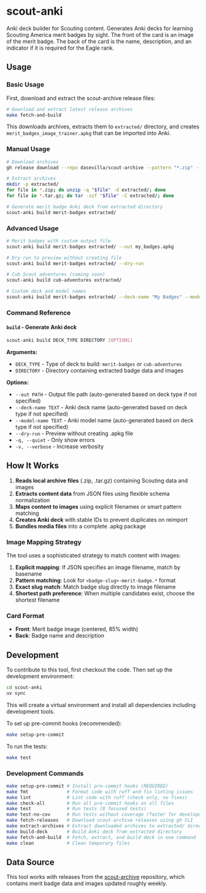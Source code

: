 # scout-anki

Anki deck builder for Scouting content. Generates Anki decks for learning Scouting America merit badges by sight. The front of the card is an image of the merit badge. The back of the card is the name, description, and an indicator if it is required for the Eagle rank.

## Usage

### Basic Usage

First, download and extract the scout-archive release files:

```bash
# Download and extract latest release archives
make fetch-and-build
```

This downloads archives, extracts them to `extracted/` directory, and creates `merit_badges_image_trainer.apkg` that can be imported into Anki.

### Manual Usage

```bash
# Download archives
gh release download --repo dasevilla/scout-archive --pattern "*.zip" --pattern "*.tar.gz"

# Extract archives
mkdir -p extracted/
for file in *.zip; do unzip -q "$file" -d extracted/; done
for file in *.tar.gz; do tar -xzf "$file" -C extracted/; done

# Generate merit badge Anki deck from extracted directory
scout-anki build merit-badges extracted/
```

### Advanced Usage

```bash
# Merit badges with custom output file
scout-anki build merit-badges extracted/ --out my_badges.apkg

# Dry run to preview without creating file
scout-anki build merit-badges extracted/ --dry-run

# Cub Scout adventures (coming soon)
scout-anki build cub-adventures extracted/

# Custom deck and model names
scout-anki build merit-badges extracted/ --deck-name "My Badges" --model-name "Badge Quiz"
```

### Command Reference

#### `build` - Generate Anki deck

```bash
scout-anki build DECK_TYPE DIRECTORY [OPTIONS]
```

**Arguments:**
- `DECK_TYPE` - Type of deck to build: `merit-badges` or `cub-adventures`
- `DIRECTORY` - Directory containing extracted badge data and images

**Options:**
- `--out PATH` - Output file path (auto-generated based on deck type if not specified)
- `--deck-name TEXT` - Anki deck name (auto-generated based on deck type if not specified)
- `--model-name TEXT` - Anki model name (auto-generated based on deck type if not specified)
- `--dry-run` - Preview without creating .apkg file
- `-q, --quiet` - Only show errors
- `-v, --verbose` - Increase verbosity

## How It Works

1. **Reads local archive files** (.zip, .tar.gz) containing Scouting data and images
2. **Extracts content data** from JSON files using flexible schema normalization
3. **Maps content to images** using explicit filenames or smart pattern matching
4. **Creates Anki deck** with stable IDs to prevent duplicates on reimport
5. **Bundles media files** into a complete .apkg package

### Image Mapping Strategy

The tool uses a sophisticated strategy to match content with images:

1. **Explicit mapping**: If JSON specifies an image filename, match by basename
2. **Pattern matching**: Look for `<badge-slug>-merit-badge.*` format
3. **Exact slug match**: Match badge slug directly to image filename
4. **Shortest path preference**: When multiple candidates exist, choose the shortest filename

### Card Format

- **Front**: Merit badge image (centered, 85% width)
- **Back**: Badge name and description

## Development

To contribute to this tool, first checkout the code. Then set up the development environment:

```bash
cd scout-anki
uv sync
```

This will create a virtual environment and install all dependencies including development tools.

To set up pre-commit hooks (recommended):

```bash
make setup-pre-commit
```

To run the tests:

```bash
make test
```

### Development Commands

```bash
make setup-pre-commit # Install pre-commit hooks (REQUIRED)
make fmt              # Format code with ruff and fix linting issues
make lint             # Lint code with ruff (check only, no fixes)
make check-all        # Run all pre-commit hooks on all files
make test             # Run tests (8 focused tests)
make test-no-cov      # Run tests without coverage (faster for development)
make fetch-releases   # Download scout-archive releases using gh CLI
make extract-archives # Extract downloaded archives to extracted/ directory
make build-deck       # Build Anki deck from extracted directory
make fetch-and-build  # Fetch, extract, and build deck in one command
make clean            # Clean temporary files
```

## Data Source

This tool works with releases from the [scout-archive](https://github.com/dasevilla/scout-archive) repository, which contains merit badge data and images updated roughly weekly.
